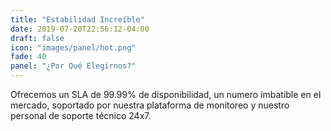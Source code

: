 ```yaml
---
title: "Estabilidad Increíble"
date: 2019-07-20T22:56:12-04:00
draft: false
icon: "images/panel/hot.png"
fade: 40
panel: "¿Por Qué Elegirnos?"
---
```

Ofrecemos un SLA de 99.99% de disponibilidad, un numero imbatible en el mercado, soportado por nuestra plataforma de monitoreo y nuestro personal de soporte técnico 24x7.